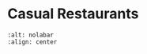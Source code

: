 # Casual Restaurants

```{image} ../../images/chophouse-nola-bar-300x229.jpg
:alt: nolabar
:align: center
```
